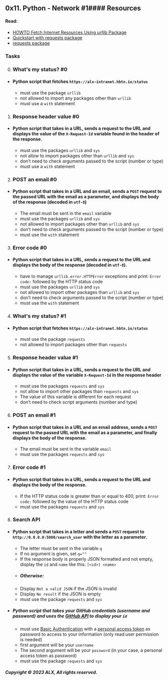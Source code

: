 ## 0x11. Python - Network #1#### Resources

#### Read:

- [HOWTO Fetch Internet Resources Using urllib Package](https://docs.python.org/3/howto/urllib2.html)
- [Quickstart with requests package](https://requests.readthedocs.io/en/latest/)
- [requests package](https://pypi.org/project/requests/)

### Tasks

0. ### What's my status? #0

- #### Python script that fetches `https://alx-intranet.hbtn.io/status`

	- must use the package `urllib`
	- not allowed to import any packages other than `urllib`
	- must use a `with` statement

1. ### Response header value #0

- #### Python script that takes in a URL, sends a request to the URL and displays the value of the `X-Request-Id` variable found in the header of the response.

	- must use the packages `urllib` and `sys`
	- not allow to import packages other than `urllib` and `sys`
	- don’t need to check arguments passed to the script (number or type)
	- must use a `with` statement

2. ### POST an email #0

- #### Python script that takes in a URL and an email, sends a `POST` request to the passed URL with the email as a parameter, and displays the body of the response (decoded in `utf-8`)

	- The email must be sent in the `email` variable
	- must use the packages `urllib` and `sys`
	- not allowed to import packages other than `urllib` and `sys`
	- don’t need to check arguments passed to the script (number or type)
	- must use the `with` statement

3. ### Error code #0

- #### Python script that takes in a URL, sends a request to the URL and displays the body of the response (decoded in `utf-8`).

	- have to manage `urllib.error.HTTPError` exceptions and print: `Error code:` followed by the HTTP status code
	- must use the packages `urllib` and `sys`
	- not allowed to import other packages than `urllib` and `sys`
	- don’t need to check arguments passed to the script (number or type)
	- must use the `with` statement

4. ### What's my status? #1

- #### Python script that fetches `https://alx-intranet.hbtn.io/status`

	- must use the package `requests`
	- not allowed to import packages other than `requests`

5. ### Response header value #1

- #### Python script that takes in a URL, sends a request to the URL and displays the value of the variable `X-Request-Id` in the response header

	- must use the packages `requests` and `sys`
	- not allow to import other packages than `requests` and `sys`
	- The value of this variable is different for each request
	- don’t need to check script arguments (number and type)

6. ### POST an email #1

- #### Python script that takes in a URL and an email address, sends a `POST` request to the passed URL with the email as a parameter, and finally displays the body of the response.

	- The email must be sent in the variable `email`
	- must use the packages `requests` and `sys`


7. ### Error code #1

- #### Python script that takes in a URL, sends a request to the URL and displays the body of the response.

	- If the HTTP status code is greater than or equal to 400, print: `Error code:` followed by the value of the HTTP status code
	- must use the packages `requests` and `sys`

8. ### Search API

- #### Python script that takes in a letter and sends a `POST` request to `http://0.0.0.0:5000/search_user` with the letter as a parameter.

	- The letter must be sent in the variable `q`
	- If no argument is given, set `q=""`
	- If the response body is properly JSON formatted and not empty, display the `id` and `name` like this: `[<id>] <name>`
	- ##### Otherwise:
	- Display `Not a valid JSON` if the JSON is invalid
	- Display `No result` if the JSON is empty
	- must use the package `requests` and `sys`

- ##### Python script that takes your GitHub credentials (username and password) and uses the [GitHub API](https://docs.github.com/en/rest/users?apiVersion=2022-11-28) to display your `id`

	- must use [Basic Authentication](https://docs.github.com/en/rest/overview/authenticating-to-the-rest-api?apiVersion=2022-11-28) with a [personal access token](https://docs.github.com/en/authentication/keeping-your-account-and-data-secure/managing-your-personal-access-tokens) as password to access to your information (only read:user permission is needed)
	- first argument will be your `username`
	- The second argument will be your `password` (in your case, a personal access token as password)
	- must use the package ``requests`` and ``sys``


##### Copyright © 2023 ALX, All rights reserved.
